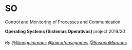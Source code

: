 # SO

Control and Monitoring of Processes and Communication

**Operating Systems (Sistemas Operativos)** project 2019/20

###### By [@filipeguimaraes](https://github.com/filipeguimaraes) [@joanafonsogomes]( https://github.com/joanafonsogomes) [@SusanaMarques]( https://github.com/SusanaMarques)
